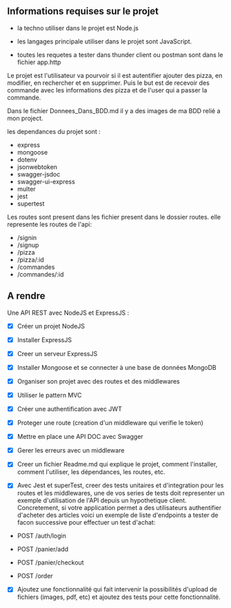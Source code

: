 ## Informations requises sur le projet

- la techno utiliser dans le projet est Node.js
- les langages principale utiliser dans le projet sont JavaScript.

- toutes les requetes a tester dans thunder client ou postman sont dans le fichier app.http

Le projet est l'utilisateur va pourvoir si il est autentifier ajouter des pizza, en modifier, en rechercher et en supprimer.
Puis le but est de recevoir des commande avec les informations des pizza et de l'user qui a passer la commande.

Dans le fichier Donnees_Dans_BDD.md il y a des images de ma BDD relié a mon project.

les dependances du projet sont :

- express
- mongoose
- dotenv
- jsonwebtoken
- swagger-jsdoc
- swagger-ui-express
- multer
- jest
- supertest

Les routes sont present dans les fichier present dans le dossier routes.
elle represente les routes de l'api:

- /signin
- /signup
- /pizza
- /pizza/:id
- /commandes
- /commandes/:id

## A rendre

Une API REST avec NodeJS et ExpressJS :

- [x] Créer un projet NodeJS
- [x] Installer ExpressJS
- [x] Creer un serveur ExpressJS
- [x] Installer Mongoose et se connecter à une base de données MongoDB
- [x] Organiser son projet avec des routes et des middlewares
- [x] Utiliser le pattern MVC
- [x] Créer une authentification avec JWT
- [x] Proteger une route (creation d'un middleware qui verifie le token)
- [x] Mettre en place une API DOC avec Swagger
- [x] Gerer les erreurs avec un middleware

- [x] Creer un fichier Readme.md qui explique le projet, comment l'installer, comment l'utiliser, les dépendances, les routes, etc.

- [x] Avec Jest et superTest, creer des tests unitaires et d'integration pour les routes et les middlewares, une de vos series de tests doit representer un exemple d'utilisation de l'API depuis un hypothetique client. Concretement, si votre application permet a des utilisateurs authentifier d'acheter des articles voici un exemple de liste d'endpoints a tester de facon successive pour effectuer un test d'achat:

- POST /auth/login

- POST /panier/add

- POST /panier/checkout

- POST /order

- [x] Ajoutez une fonctionnalité qui fait intervenir la possibilités d'upload de fichiers (images, pdf, etc) et ajoutez des tests pour cette fonctionnalité.
